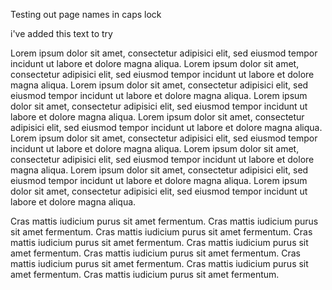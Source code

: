 Testing out page names in caps lock

i've added this text to try

Lorem ipsum dolor sit amet, consectetur adipisici elit, sed eiusmod tempor incidunt ut labore et dolore magna aliqua.
Lorem ipsum dolor sit amet, consectetur adipisici elit, sed eiusmod tempor incidunt ut labore et dolore magna aliqua.
Lorem ipsum dolor sit amet, consectetur adipisici elit, sed eiusmod tempor incidunt ut labore et dolore magna aliqua.
Lorem ipsum dolor sit amet, consectetur adipisici elit, sed eiusmod tempor incidunt ut labore et dolore magna aliqua.
Lorem ipsum dolor sit amet, consectetur adipisici elit, sed eiusmod tempor incidunt ut labore et dolore magna aliqua.
Lorem ipsum dolor sit amet, consectetur adipisici elit, sed eiusmod tempor incidunt ut labore et dolore magna aliqua.
Lorem ipsum dolor sit amet, consectetur adipisici elit, sed eiusmod tempor incidunt ut labore et dolore magna aliqua.
Lorem ipsum dolor sit amet, consectetur adipisici elit, sed eiusmod tempor incidunt ut labore et dolore magna aliqua.
Lorem ipsum dolor sit amet, consectetur adipisici elit, sed eiusmod tempor incidunt ut labore et dolore magna aliqua.

Cras mattis iudicium purus sit amet fermentum.
Cras mattis iudicium purus sit amet fermentum.
Cras mattis iudicium purus sit amet fermentum.
Cras mattis iudicium purus sit amet fermentum.
Cras mattis iudicium purus sit amet fermentum.
Cras mattis iudicium purus sit amet fermentum.
Cras mattis iudicium purus sit amet fermentum.
Cras mattis iudicium purus sit amet fermentum.
Cras mattis iudicium purus sit amet fermentum.